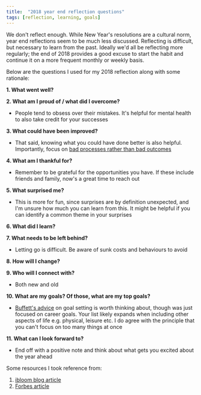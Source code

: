 ```yaml
---
title:  "2018 year end reflection questions"
tags: [reflection, learning, goals]
---
```


We don't reflect enough. While New Year's resolutions are a cultural norm, year end reflections seem to be much less discussed. Reflecting is difficult, but necessary to learn from the past. Ideally we'd all be reflecting more regularly; the end of 2018 provides a good excuse to start the habit and continue it on a more frequent monthly or weekly basis.

Below are the questions I used for my 2018 reflection along with some rationale: 

**1. What went well?**

**2. What am I proud of / what did I overcome?**
  * People tend to obsess over their mistakes. It's helpful for mental health to also take credit for your successes
  
**3. What could have been improved?**
  * That said, knowing what you could have done better is also helpful. Importantly, focus on [bad processes rather than bad outcomes](http://michaelmauboussin.com/excerpts/MTYKexcerpt.pdf "Mauboussin on process vs outcome") 
  
**4. What am I thankful for?**
  * Remember to be grateful for the opportunities you have. If these include friends and family, now's a great time to reach out 
  
**5. What surprised me?**
  * This is more for fun, since surprises are by definition unexpected, and I'm unsure how much you can learn from this. It might be helpful if you can identify a common theme in your surprises
  
**6. What did I learn?**

**7. What needs to be left behind?**
  * Letting go is difficult. Be aware of sunk costs and behaviours to avoid

**8. How will I change?**

**9. Who will I connect with?**
  * Both new and old

**10. What are my goals? Of those, what are my top goals?**
  * [Buffett's advice](https://jamesclear.com/buffett-focus "Buffett on focus") on goal setting is worth thinking about, though was just focused on career goals. Your list likely expands when including other aspects of life e.g. physical, leisure etc. I do agree with the principle that you can't focus on too many things at once

**11. What can I look forward to?**
  * End off with a positive note and think about what gets you excited about the year ahead
  
Some resources I took reference from:
1. [ibloom blog article](https://ibloom.us/blog/10-end-of-the-year-reflection-questions/ "ibloom article")
2. [Forbes article](https://www.forbes.com/sites/hennainam/2018/12/31/ten-questions-to-ask-in-your-personal-year-end-review/#43e05e127e7d "forbes article")

